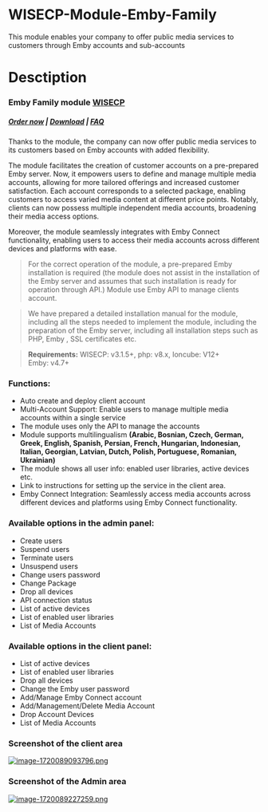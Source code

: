 # WISECP-Module-Emby-Family
This module enables your company to offer public media services to customers through Emby accounts and sub-accounts

# Desctiption

### Emby Family module **[WISECP](https://puqcloud.com/link.php?id=78)** 

##### [Order now](https://puqcloud.com/index.php?rp=/store/wisecp-module-emby-family) | [Download](https://download.puqcloud.com/WISECP/Product/PUQ_WISECP-Emby-Family/) | [FAQ](https://faq.puqcloud.com/)

Thanks to the module, the company can now offer public media services to its customers based on Emby accounts with added flexibility.

The module facilitates the creation of customer accounts on a pre-prepared Emby server. Now, it empowers users to define and manage multiple media accounts, allowing for more tailored offerings and increased customer satisfaction. Each account corresponds to a selected package, enabling customers to access varied media content at different price points. Notably, clients can now possess multiple independent media accounts, broadening their media access options.

Moreover, the module seamlessly integrates with Emby Connect functionality, enabling users to access their media accounts across different devices and platforms with ease.

>For the correct operation of the module, a pre-prepared Emby installation is required (the module does not assist in the installation of the Emby server and assumes that such installation is ready for operation through API.) Module use Emby API to manage clients account.

>We have prepared a detailed installation manual for the module, including all the steps needed to implement the module, including the preparation of the Emby server, including all installation steps such as PHP, Emby , SSL certificates etc.

>**Requirements:** WISECP: v3.1.5+, php: v8.x, Ioncube: V12+  
>Emby: v4.7+

### Functions:

- Auto create and deploy client account
- Multi-Account Support: Enable users to manage multiple media accounts within a single service
- The module uses only the API to manage the accounts
- Module supports multilingualism **(Arabic, Bosnian, Czech, German, Greek, English, Spanish, Persian, French, Hungarian, Indonesian, Italian, Georgian, Latvian, Dutch, Polish, Portuguese, Romanian, Ukrainian)**
- The module shows all user info: enabled user libraries, active devices etc.
- Link to instructions for setting up the service in the client area.
- Emby Connect Integration: Seamlessly access media accounts across different devices and platforms using Emby Connect functionality.

### Available options in the admin panel:

- Create users
- Suspend users
- Terminate users
- Unsuspend users
- Change users password
- Change Package
- Drop all devices
- API connection status
- List of active devices
- List of enabled user libraries
- List of Media Accounts

### Available options in the client panel:

- List of active devices
- List of enabled user libraries
- Drop all devices
- Change the Emby user password
- Add/Manage Emby Connect account
- Add/Management/Delete Media Account
- Drop Account Devices
- List of Media Accounts

### Screenshot of the client area

[![image-1720089093796.png](https://doc.puq.info/uploads/images/gallery/2024-07/scaled-1680-/image-1720089093796.png)](https://doc.puq.info/uploads/images/gallery/2024-07/image-1720089093796.png)

### Screenshot of the Admin area

[![image-1720089227259.png](https://doc.puq.info/uploads/images/gallery/2024-07/scaled-1680-/image-1720089227259.png)](https://doc.puq.info/uploads/images/gallery/2024-07/image-1720089227259.png)